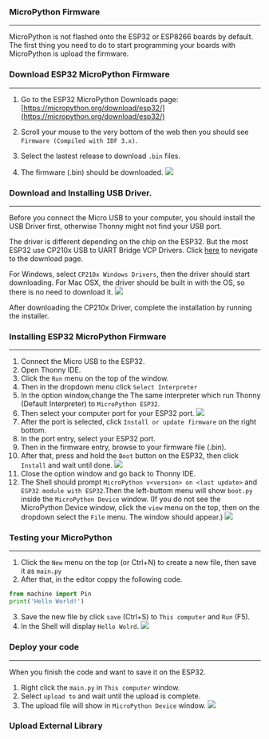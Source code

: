### MicroPython Firmware
---
MicroPython is not flashed onto the ESP32 or ESP8266 boards by default. The first thing you need to do to start programming your boards with MicroPython is upload the firmware.

### Download ESP32 MicroPython Firmware
---
1. Go to the ESP32 MicroPython Downloads page: [https://micropython.org/download/esp32/](https://micropython.org/download/esp32/)

2. Scroll your mouse to the very bottom of the web then you should see `Firmware (Compiled with IDF 3.x)`.

3. Select the lastest release to download `.bin` files. 

4. The firmware (.bin) should be downloaded. 
![](https://github.com/PerfecXX/MicroPython-ESP32-AIoT-DevBoard/blob/main/doc/firmware-download-site.png?raw=true)

### Download and Installing USB Driver. 
---
Before you connect the Micro USB to your computer, you should install the USB Driver first, otherwise Thonny might not find your USB port.

The driver is different depending on the chip on the ESP32. 
But the most ESP32 use CP210x USB to UART Bridge VCP Drivers.
Click [here](https://www.silabs.com/developers/usb-to-uart-bridge-vcp-drivers "here") to nevigate to the download page.

For Windows, select `CP210x Windows Drivers`, then the driver should start downloading. 
For Mac OSX, the driver should be built in with the OS, so there is no need to download it.
![](https://raw.githubusercontent.com/PerfecXX/MicroPython-ESP32-AIoT-DevBoard/fbab363e6a284c9983e892830b173cca073b5e75/doc/cp210x-download-page.png)

After downloading the CP210x Driver, complete the installation by running the installer.

### Installing ESP32 MicroPython Firmware 
---
1. Connect the Micro USB to the ESP32.
2. Open Thonny IDE.
3. Click the `Run` menu on the top of the window.
4. Then in the dropdown menu click `Select Interpreter`
5. In the option window,change the The same interpreter which run Thonny (Default Interpreter) to `MicroPython ESP32`.
6. Then select your computer port for your ESP32 port.
![](https://github.com/PerfecXX/MicroPython-ESP32-AIoT-DevBoard/blob/main/doc/thonny-port-selection.png?raw=true)
7. After the port is selected,  click `Install or update firmware` on the right bottom. 
8. In the port entry, select your ESP32 port.
9. Then in the firmware entry, browse to your firmware file (.bin).
10. After that, press and hold the `Boot` button on the ESP32, then click `Install` and wait until done.
![](https://raw.githubusercontent.com/PerfecXX/MicroPython-ESP32-AIoT-DevBoard/61f80500054531d114dc88d9ec66fc62c792996e/doc/thonny-firmware-flash.png)
11. Close the option window and go back to Thonny IDE. 
12. The Shell should prompt  `MicroPython v<version> on <last update>` and `ESP32 module with ESP32`.Then the left-buttom menu will show `boot.py` inside the `MicroPython Device` window. 
(If you do not see the MicroPython Device window, click the `view` menu on the top, then on the dropdown select the `File` menu. The window should appear.)
![](https://github.com/PerfecXX/MicroPython-ESP32-AIoT-DevBoard/blob/main/doc/thonny-show-shell.png?raw=true)
### Testing your MicroPython 
---
1. Click the `New` menu on the top (or Ctrl+N) to create a new file, then save it as `main.py` 
2. After that, in the editor coppy the following code.
```python
from machine import Pin
print('Hello World!')
```
3. Save the new file by click `save` (Ctrl+S) to `This computer` 
and `Run` (F5).
4. In the Shell will display `Hello Wolrd`.
![](https://github.com/PerfecXX/MicroPython-ESP32-AIoT-DevBoard/blob/main/doc/thonny-test-code.png?raw=true)

### Deploy your code
---
When you finish the code and want to save it on the ESP32.
1. Right click the `main.py` in `This computer` window.
2. Select `upload to` and wait until the upload is complete.
3. The upload file will show in `MicroPython Device`  window.
![](https://raw.githubusercontent.com/PerfecXX/MicroPython-ESP32-AIoT-DevBoard/108f84a37b152ec172c88c07c38d63f28a25e0d5/doc/upload-to-upython-decive.png)

### Upload External Library 

